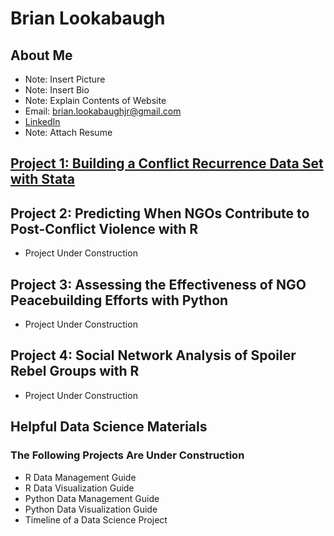 # Brian Lookabaugh

## About Me
- Note: Insert Picture
- Note: Insert Bio
- Note: Explain Contents of Website
- Email: brian.lookabaughjr@gmail.com
- [LinkedIn](https://www.linkedin.com/in/brian-lookabaugh-372ab31a1/)
- Note: Attach Resume

## [Project 1: Building a Conflict Recurrence Data Set with Stata](https://github.com/Brian-Lookabaugh/Conflict-Recurrence-Dataset-Construction-Chapter1-Dissertation/blob/main/index.html)

## Project 2: Predicting When NGOs Contribute to Post-Conflict Violence with R
- Project Under Construction

## Project 3: Assessing the Effectiveness of NGO Peacebuilding Efforts with Python
- Project Under Construction

## Project 4: Social Network Analysis of Spoiler Rebel Groups with R
- Project Under Construction

## Helpful Data Science Materials
### The Following Projects Are Under Construction
- R Data Management Guide
- R Data Visualization Guide
- Python Data Management Guide
- Python Data Visualization Guide
- Timeline of a Data Science Project
